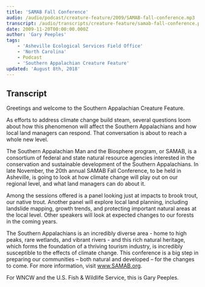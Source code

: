 ```yaml
---
title: 'SAMAB Fall Conference'
audio: /audio/podcast/creature-feature/2009/SAMAB-fall-conference.mp3
transcript: /audio/transcripts/creature-feature/samab-fall-conference.pdf
date: 2009-11-20T00:00:00.000Z
author: 'Gary Peeples'
tags:
    - 'Asheville Ecological Services Field Office'
    - 'North Carolina'
    - Podcast
    - 'Southern Appalachian Creature Feature'
updated: 'August 8th, 2018'
---
```


## Transcript

Greetings and welcome to the Southern Appalachian Creature Feature.

As efforts to address climate change build steam, several questions loom about how this phenomenon will affect the Southern Appalachians and how local land managers can respond. That conversation is about to reach a whole new level.

The Southern Appalachian Man and the Biosphere program, or SAMAB, is a consortium of federal and state natural resource agencies interested in the conservation and sustainable development of the Southern Appalachians. In late November, the 20th annual SAMAB Fall Conference, to be held in Asheville, is going to look at how climate change will play out on our regional level, and what land managers can do about it.

Among the sessions offered is a panel looking just at impacts to brook trout, our native trout. Another panel will explore local land planning, including landslide mapping, growth trends, and protecting important natural areas at the local level. Other speakers will look at expected changes to our forests in the coming years.

The Southern Appalachians is an incredibly diverse area - home to high peaks, rare wetlands, and vibrant rivers - and this rich natural heritage, which forms the foundation of a thriving tourism industry, is incredibly susceptible to the effects of climate change. This conference is a big step in preparing our communities – both natural and developed – for the changes to come. For more information, visit www.SAMAB.org.

For WNCW and the U.S. Fish & Wildlife Service, this is Gary Peeples.